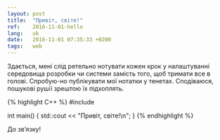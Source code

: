 ```yaml
---
layout: post
title:  "Привіт, світе!"
ref:    2016-11-01-hello
lang:   uk
date:   2016-11-01 07:35:33 +0200
tags:   web
---
```


Здається, мені слід ретельно нотувати кожен крок у налаштуванні середовища
розробки чи системи замість того, щоб тримати все в голові. Спробую-но публікувати
мої нотатки у тенетах. Сподіваюся, пошукові рушії зрештою їх підхоплять.

{% highlight C++ %}
#include <iostream>

int main()
{
    std::cout << "Привіт, світе!\n";
}
{% endhighlight %}

До зв’язку!
